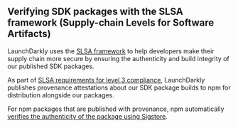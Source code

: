 ## Verifying SDK packages with the SLSA framework (Supply-chain Levels for Software Artifacts)

LaunchDarkly uses the [SLSA framework](https://slsa.dev/spec/v1.0/about) to help developers make their supply chain more secure by ensuring the authenticity and build integrity of our published SDK packages.

As part of [SLSA requirements for level 3 compliance](https://slsa.dev/spec/v1.0/requirements), LaunchDarkly publishes provenance attestations about our SDK package builds to npm for distribution alongside our packages. 

For npm packages that are published with provenance, npm automatically [verifies the authenticity of the package using Sigstore](https://docs.npmjs.com/generating-provenance-statements#about-npm-provenance). 
